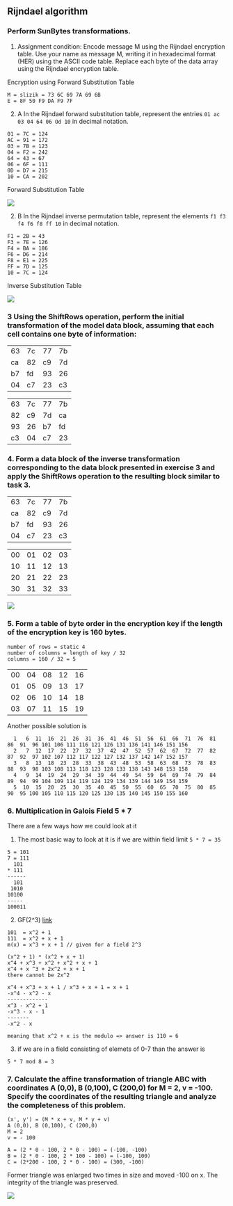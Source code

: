 ## Rijndael algorithm
### Perform SunBytes transformations.
1. Assignment condition: Encode message M using the Rijndael encryption table. Use your name as message M, writing it in hexadecimal format (HER) using the ASCII code table. Replace each byte of the data array using the Rijndael encryption table.

Encryption using Forward Substitution Table
```
M = slizik = 73 6C 69 7A 69 6B
E = 8F 50 F9 DA F9 7F
```

2. A
In the Rijndael forward substitution table, represent the entries `01 ac 03 04 64 06 Od 10` in decimal notation.

```
01 = 7C = 124 
AC = 91 = 172 
03 = 7B = 123 
04 = F2 = 242 
64 = 43 = 67 
06 = 6F = 111 
0D = D7 = 215 
10 = CA = 202
```

Forward Substitution Table

![](../assets/7-1.png)

2. B
In the Rijndael inverse permutation table, represent the elements `f1 f3 f4 f6 f8 ff 10` in decimal notation.

```
F1 = 2B = 43 
F3 = 7E = 126 
F4 = BA = 186 
F6 = D6 = 214 
F8 = E1 = 225 
FF = 7D = 125 
10 = 7C = 124
```


Inverse Substitution Table

![](../assets/7-2.png)

### 3 Using the ShiftRows operation, perform the initial transformation of the model data block, assuming that each cell contains one byte of information:
|      |      |      |      |
|------|------|------|------|
| 63   | 7c   | 77   | 7b   |
| ca   | 82   | c9   | 7d   |
| b7   | fd   | 93   | 26   |
| 04   | c7   | 23   | c3   |

|      |      |      |      |
|------|------|------|------|
| 63   | 7c   | 77   | 7b   |
| 82   | c9   | 7d   | ca   |
| 93   | 26   | b7   | fd   |
| c3   | 04   | c7   | 23   |


### 4. Form a data block of the inverse transformation corresponding to the data block presented in exercise 3 and apply the ShiftRows operation to the resulting block similar to task 3.

|      |      |      |      |
|------|------|------|------|
| 63   | 7c   | 77   | 7b   |
| ca   | 82   | c9   | 7d   |
| b7   | fd   | 93   | 26   |
| 04   | c7   | 23   | c3   |


|      |      |      |      |
|------|------|------|------|
| 00   | 01   | 02   | 03   |
| 10   | 11   | 12   | 13   |
| 20   | 21   | 22   | 23   |
| 30   | 31   | 32   | 33   |

![](../assets/7-4.png)

### 5. Form a table of byte order in the encryption key if the length of the encryption key is 160 bytes.

```
number of rows = static 4
number of columns = length of key / 32 
columns = 160 / 32 = 5
```

|      |      |      |      |      |
|------|------|------|------|------|
| 00   | 04   | 08   | 12   | 16   |
| 01   | 05   | 09   | 13   | 17   |
| 02   | 06   | 10   | 14   | 18   |
| 03   | 07   | 11   | 15   | 19   |

Another possible solution is

```
  1   6  11  16  21  26  31  36  41  46  51  56  61  66  71  76  81  86  91  96 101 106 111 116 121 126 131 136 141 146 151 156 
  2   7  12  17  22  27  32  37  42  47  52  57  62  67  72  77  82  87  92  97 102 107 112 117 122 127 132 137 142 147 152 157 
  3   8  13  18  23  28  33  38  43  48  53  58  63  68  73  78  83  88  93  98 103 108 113 118 123 128 133 138 143 148 153 158
  4   9  14  19  24  29  34  39  44  49  54  59  64  69  74  79  84  89  94  99 104 109 114 119 124 129 134 139 144 149 154 159
  5  10  15  20  25  30  35  40  45  50  55  60  65  70  75  80  85  90  95 100 105 110 115 120 125 130 135 140 145 150 155 160
```

### 6. Multiplication in Galois Field 5 * 7
There are a few ways how we could look at it

1. The most basic way to look at it is if we are within field limit `5 * 7 = 35`
```
5 = 101
7 = 111
  101
* 111
------
  101
 1010
10100
-----
100011 
```
2. GF(2^3) [link](https://www.youtube.com/watch?v=SKFjdAtl5Fc)

```
101  = x^2 + 1
111  = x^2 + x + 1
m(x) = x^3 + x + 1 // given for a field 2^3

(x^2 + 1) * (x^2 + x + 1) 
x^4 + x^3 + x^2 + x^2 + x + 1
x^4 + x ^3 + 2x^2 + x + 1
there cannot be 2x^2

x^4 + x^3 + x + 1 / x^3 + x + 1 = x + 1
-x^4 - x^2 - x
-------------
x^3 - x^2 + 1 
-x^3 - x - 1
-------
-x^2 - x

meaning that x^2 + x is the modulo => answer is 110 = 6
```

3. if we are in a field consisting of elemets of 0-7 than the answer is
```
5 * 7 mod 8 = 3
```

### 7. Calculate the affine transformation of triangle ABC with coordinates A (0,0), B (0,100), C (200,0) for M = 2, v = -100. Specify the coordinates of the resulting triangle and analyze the completeness of this problem.

```
(x', y') = (M * x + v, M * y + v)
A (0,0), B (0,100), C (200,0)
M = 2
v = - 100

A = (2 * 0 - 100, 2 * 0 - 100) = (-100, -100)
B = (2 * 0 - 100, 2 * 100 - 100) = (-100, 100)
C = (2*200 - 100, 2 * 0 - 100) = (300, -100)
```
Former triangle was enlarged two times in size and moved -100 on x. The integrity of the triangle was preserved. 

![](../assets/7-3.png)